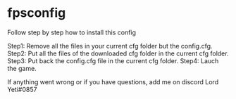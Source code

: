 # fpsconfig
Follow step by step how to install this config

Step1: Remove all the files in your current cfg folder but the config.cfg.
Step2: Put all the files of the downloaded cfg folder in the current cfg folder.
Step3: Put back the config.cfg file in the current cfg folder.
Step4: Lauch the game.

If anything went wrong or if you have questions, add me on discord Lord Yeti#0857
